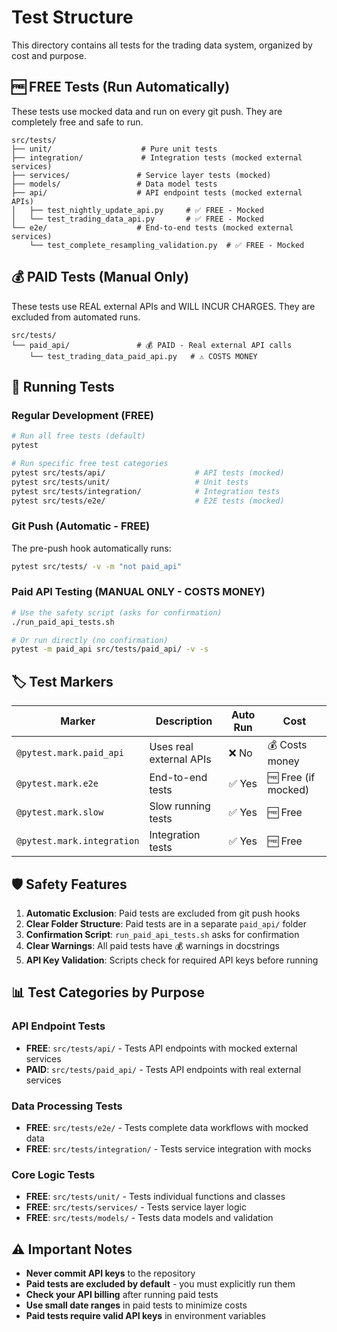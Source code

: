 # Test Structure

This directory contains all tests for the trading data system, organized by cost and purpose.

## 🆓 FREE Tests (Run Automatically)

These tests use mocked data and run on every git push. They are completely free and safe to run.

```
src/tests/
├── unit/                    # Pure unit tests
├── integration/             # Integration tests (mocked external services)
├── services/               # Service layer tests (mocked)
├── models/                 # Data model tests
├── api/                    # API endpoint tests (mocked external APIs)
│   ├── test_nightly_update_api.py     # ✅ FREE - Mocked
│   └── test_trading_data_api.py       # ✅ FREE - Mocked
└── e2e/                    # End-to-end tests (mocked external services)
    └── test_complete_resampling_validation.py  # ✅ FREE - Mocked
```

## 💰 PAID Tests (Manual Only)

These tests use REAL external APIs and WILL INCUR CHARGES. They are excluded from automated runs.

```
src/tests/
└── paid_api/               # 💰 PAID - Real external API calls
    └── test_trading_data_paid_api.py   # ⚠️ COSTS MONEY
```

## 🚀 Running Tests

### Regular Development (FREE)
```bash
# Run all free tests (default)
pytest

# Run specific free test categories
pytest src/tests/api/                    # API tests (mocked)
pytest src/tests/unit/                   # Unit tests
pytest src/tests/integration/            # Integration tests
pytest src/tests/e2e/                    # E2E tests (mocked)
```

### Git Push (Automatic - FREE)
The pre-push hook automatically runs:
```bash
pytest src/tests/ -v -m "not paid_api"
```

### Paid API Testing (MANUAL ONLY - COSTS MONEY)
```bash
# Use the safety script (asks for confirmation)
./run_paid_api_tests.sh

# Or run directly (no confirmation)
pytest -m paid_api src/tests/paid_api/ -v -s
```

## 🏷️ Test Markers

| Marker | Description | Auto Run | Cost |
|--------|-------------|----------|------|
| `@pytest.mark.paid_api` | Uses real external APIs | ❌ No | 💰 Costs money |
| `@pytest.mark.e2e` | End-to-end tests | ✅ Yes | 🆓 Free (if mocked) |
| `@pytest.mark.slow` | Slow running tests | ✅ Yes | 🆓 Free |
| `@pytest.mark.integration` | Integration tests | ✅ Yes | 🆓 Free |

## 🛡️ Safety Features

1. **Automatic Exclusion**: Paid tests are excluded from git push hooks
2. **Clear Folder Structure**: Paid tests are in a separate `paid_api/` folder
3. **Confirmation Script**: `run_paid_api_tests.sh` asks for confirmation
4. **Clear Warnings**: All paid tests have 💰 warnings in docstrings
5. **API Key Validation**: Scripts check for required API keys before running

## 📊 Test Categories by Purpose

### API Endpoint Tests
- **FREE**: `src/tests/api/` - Tests API endpoints with mocked external services
- **PAID**: `src/tests/paid_api/` - Tests API endpoints with real external services

### Data Processing Tests  
- **FREE**: `src/tests/e2e/` - Tests complete data workflows with mocked data
- **FREE**: `src/tests/integration/` - Tests service integration with mocks

### Core Logic Tests
- **FREE**: `src/tests/unit/` - Tests individual functions and classes
- **FREE**: `src/tests/services/` - Tests service layer logic
- **FREE**: `src/tests/models/` - Tests data models and validation

## ⚠️ Important Notes

- **Never commit API keys** to the repository
- **Paid tests are excluded by default** - you must explicitly run them
- **Check your API billing** after running paid tests
- **Use small date ranges** in paid tests to minimize costs
- **Paid tests require valid API keys** in environment variables
